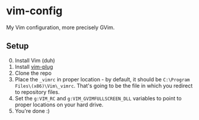# vim-config
My Vim configuration, more precisely GVim.

## Setup
0. Install Vim (duh)
1. Install [vim-plug](https://github.com/junegunn/vim-plug)
2. Clone the repo
3. Place the `_vimrc` in proper location - by default, it should be `C:\Program Files\(x86)\Vim\_vimrc`. That's going to be the file in which you redirect to repository files.
4. Set the `g:VIM_RC` and `g:VIM_GVIMFULLSCREEN_DLL` variables to point to proper locations on your hard drive.
5. You're done :)
